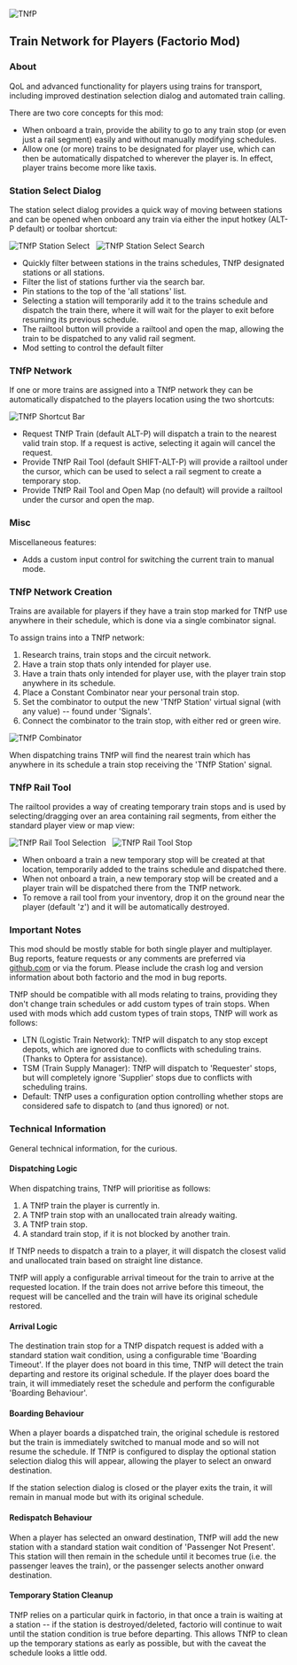 ![TNfP](https://leehuk.github.io/factorio-tnfp/docs/images/tnfp-logo.png)
## Train Network for Players (Factorio Mod)

### About
QoL and advanced functionality for players using trains for transport, including improved destination selection dialog and automated train calling.

There are two core concepts for this mod:

* When onboard a train, provide the ability to go to any train stop (or even just a rail segment) easily and without manually modifying schedules.
* Allow one (or more) trains to be designated for player use, which can then be automatically dispatched to wherever the player is.  In effect, player trains become more like taxis.

### Station Select Dialog
The station select dialog provides a quick way of moving between stations and can be opened when onboard any train via either the input hotkey (ALT-P default) or toolbar shortcut:

![TNfP Station Select](https://leehuk.github.io/factorio-tnfp/docs/images/tnfp-screenshot-stationselect.jpg)
&nbsp;
![TNfP Station Select Search](https://leehuk.github.io/factorio-tnfp/docs/images/tnfp-screenshot-stationselect-search.jpg)

* Quickly filter between stations in the trains schedules, TNfP designated stations or all stations.
* Filter the list of stations further via the search bar.
* Pin stations to the top of the 'all stations' list.
* Selecting a station will temporarily add it to the trains schedule and dispatch the train there, where it will wait for the player to exit before resuming its previous schedule.
* The railtool button will provide a railtool and open the map, allowing the train to be dispatched to any valid rail segment.
* Mod setting to control the default filter

### TNfP Network
If one or more trains are assigned into a TNfP network they can be automatically dispatched to the players location using the two shortcuts:

![TNfP Shortcut Bar](https://leehuk.github.io/factorio-tnfp/docs/images/tnfp-screenshot-shortcutbar.jpg)

* Request TNfP Train (default ALT-P) will dispatch a train to the nearest valid train stop.  If a request is active, selecting it again will cancel the request.
* Provide TNfP Rail Tool (default SHIFT-ALT-P) will provide a railtool under the cursor, which can be used to select a rail segment to create a temporary stop.
* Provide TNfP Rail Tool and Open Map (no default) will provide a railtool under the cursor and open the map.

### Misc
Miscellaneous features:

* Adds a custom input control for switching the current train to manual mode.

### TNfP Network Creation
Trains are available for players if they have a train stop marked for TNfP use anywhere in their schedule, which is done via a single combinator signal.

To assign trains into a TNfP network:
1. Research trains, train stops and the circuit network.
1. Have a train stop thats only intended for player use.
1. Have a train thats only intended for player use, with the player train stop anywhere in its schedule.
1. Place a Constant Combinator near your personal train stop.
1. Set the combinator to output the new 'TNfP Station' virtual signal (with any value) -- found under 'Signals'.
1. Connect the combinator to the train stop, with either red or green wire.

![TNfP Combinator](https://leehuk.github.io/factorio-tnfp/docs/images/tnfp-screenshot-combinator.jpg)

When dispatching trains TNfP will find the nearest train which has anywhere in its schedule a train stop receiving the 'TNfP Station' signal.

### TNfP Rail Tool
The railtool provides a way of creating temporary train stops and is used by selecting/dragging over an area containing rail segments, from either the standard player view or map view:

![TNfP Rail Tool Selection](https://leehuk.github.io/factorio-tnfp/docs/images/tnfp-screenshot-railtool-selection.jpg)
&nbsp;
![TNfP Rail Tool Stop](https://leehuk.github.io/factorio-tnfp/docs/images/tnfp-screenshot-railtool-station.jpg)

* When onboard a train a new temporary stop will be created at that location, temporarily added to the trains schedule and dispatched there.
* When not onboard a train, a new temporary stop will be created and a player train will be dispatched there from the TNfP network.
* To remove a rail tool from your inventory, drop it on the ground near the player (default 'z') and it will be automatically destroyed.

### Important Notes
This mod should be mostly stable for both single player and multiplayer.  Bug reports, feature requests or any comments are preferred via [github.com](https://github.com/leehuk/factorio-tnfp/) or via the forum.  Please include the crash log and version information about both factorio and the mod in bug reports.

TNfP should be compatible with all mods relating to trains, providing they don't change train schedules or add custom types of train stops.  When used with mods which add custom types of train stops, TNfP will work as follows:

* LTN (Logistic Train Network): TNfP will dispatch to any stop except depots, which are ignored due to conflicts with scheduling trains.  (Thanks to Optera for assistance).
* TSM (Train Supply Manager): TNfP will dispatch to 'Requester' stops, but will completely ignore 'Supplier' stops due to conflicts with scheduling trains.
* Default: TNfP uses a configuration option controlling whether stops are considered safe to dispatch to (and thus ignored) or not.

### Technical Information

General technical information, for the curious.

#### Dispatching Logic

When dispatching trains, TNfP will prioritise as follows:

1. A TNfP train the player is currently in.
1. A TNfP train stop with an unallocated train already waiting.
1. A TNfP train stop.
1. A standard train stop, if it is not blocked by another train.

If TNfP needs to dispatch a train to a player, it will dispatch the closest valid and unallocated train based on straight line distance.

TNfP will apply a configurable arrival timeout for the train to arrive at the requested location.  If the train does not arrive before this timeout, the request will be cancelled and the train will have its original schedule restored.

#### Arrival Logic

The destination train stop for a TNfP dispatch request is added with a standard station wait condition, using a configurable time 'Boarding Timeout'.  If the player does not board in this time, TNfP will detect the train departing and restore its original schedule.  If the player does board the train, it will immediately reset the schedule and perform the configurable 'Boarding Behaviour'.

#### Boarding Behaviour

When a player boards a dispatched train, the original schedule is restored but the train is immediately switched to manual mode and so will not resume the schedule.  If TNfP is configured to display the optional station selection dialog this will appear, allowing the player to select an onward destination.

If the station selection dialog is closed or the player exits the train, it will remain in manual mode but with its original schedule.

#### Redispatch Behaviour

When a player has selected an onward destination, TNfP will add the new station with a standard station wait condition of 'Passenger Not Present'.  This station will then remain in the schedule until it becomes true (i.e. the passenger leaves the train), or the passenger selects another onward destination.

#### Temporary Station Cleanup

TNfP relies on a particular quirk in factorio, in that once a train is waiting at a station -- if the station is destroyed/deleted, factorio will continue to wait until the station condition is true before departing.  This allows TNfP to clean up the temporary stations as early as possible, but with the caveat the schedule looks a little odd.